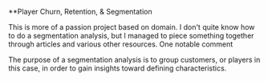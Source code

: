 
**Player Churn, Retention, & Segmentation

This is more of a passion project based on domain. I don't quite know how to do a segmentation analysis, but I managed to piece something together through articles and various other resources. One notable comment 

The purpose of a segmentation analysis is to group customers, or players in this case, in order to gain insights toward defining characteristics.   
